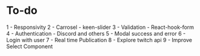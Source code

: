 # To-do

1 - Responsivity 
2 - Carrosel - keen-slider
3 - Validation - React-hook-form
4 - Authentication - Discord and others 
5 - Modal success and error
6 - Login with user
7 - Real time Publication
8 - Explore twitch api
9 - Improve Select Component 

